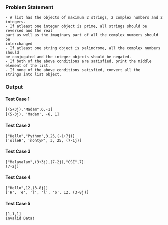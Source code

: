 ### Problem Statement

```plaintext
- A list has the objects of maximum 2 strings, 2 complex numbers and 2 integers.
- If atleast one integer object is prime, all strings should be reversed and the real
part as well as the imaginary part of all the complex numbers should be
interchanged
- If atleast one string object is palindrome, all the complex numbers should
be conjugated and the integer objects should be negated.
- If both of the above conditions are satisfied, print the middle element of the list.
- If none of the above conditions satisfied, convert all the
strings into list object.
```

### Output

#### Test Case 1

```plaintext
[(5+3j),"Madam",6,-1]
[(5-3j), 'Madam', -6, 1]
```

#### Test Case 2

```plaintext
["Hello","Python",3,25,(-1+7j)]
['olleH', 'nohtyP', 3, 25, (7-1j)]
```

#### Test Case 3

```plaintext
["Malayalam",(3+3j),(7-2j),"CSE",7] 
(7-2j)
```

#### Test Case 4

```plaintext
["Hello",12,(3-8j)]
['H', 'e', 'l', 'l', 'o', 12, (3-8j)]
```

#### Test Case 5

```plaintext
[1,1,1] 
Invalid Data!
```
